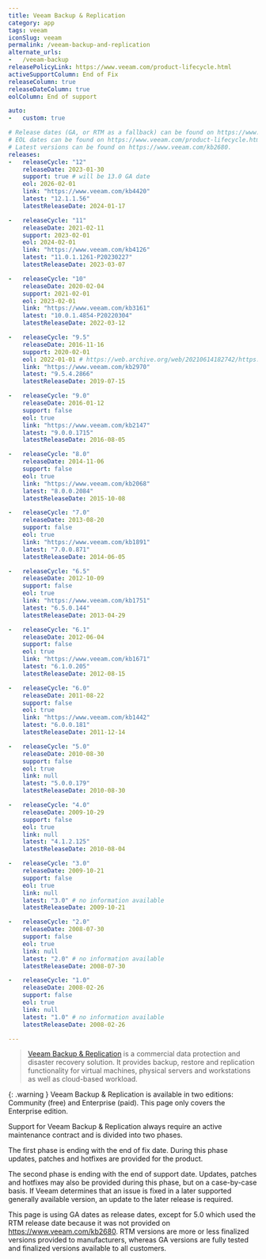```yaml
---
title: Veeam Backup & Replication
category: app
tags: veeam
iconSlug: veeam
permalink: /veeam-backup-and-replication
alternate_urls:
-   /veeam-backup
releasePolicyLink: https://www.veeam.com/product-lifecycle.html
activeSupportColumn: End of Fix
releaseColumn: true
releaseDateColumn: true
eolColumn: End of support

auto:
-   custom: true

# Release dates (GA, or RTM as a fallback) can be found on https://www.veeam.com/kb2680.
# EOL dates can be found on https://www.veeam.com/product-lifecycle.html.
# Latest versions can be found on https://www.veeam.com/kb2680.
releases:
-   releaseCycle: "12"
    releaseDate: 2023-01-30
    support: true # will be 13.0 GA date
    eol: 2026-02-01
    link: "https://www.veeam.com/kb4420"
    latest: "12.1.1.56"
    latestReleaseDate: 2024-01-17

-   releaseCycle: "11"
    releaseDate: 2021-02-11
    support: 2023-02-01
    eol: 2024-02-01
    link: "https://www.veeam.com/kb4126"
    latest: "11.0.1.1261-P20230227"
    latestReleaseDate: 2023-03-07

-   releaseCycle: "10"
    releaseDate: 2020-02-04
    support: 2021-02-01
    eol: 2023-02-01
    link: "https://www.veeam.com/kb3161"
    latest: "10.0.1.4854-P20220304"
    latestReleaseDate: 2022-03-12

-   releaseCycle: "9.5"
    releaseDate: 2016-11-16
    support: 2020-02-01
    eol: 2022-01-01 # https://web.archive.org/web/20210614182742/https://www.veeam.com/product-lifecycle.html
    link: "https://www.veeam.com/kb2970"
    latest: "9.5.4.2866"
    latestReleaseDate: 2019-07-15

-   releaseCycle: "9.0"
    releaseDate: 2016-01-12
    support: false
    eol: true
    link: "https://www.veeam.com/kb2147"
    latest: "9.0.0.1715"
    latestReleaseDate: 2016-08-05

-   releaseCycle: "8.0"
    releaseDate: 2014-11-06
    support: false
    eol: true
    link: "https://www.veeam.com/kb2068"
    latest: "8.0.0.2084"
    latestReleaseDate: 2015-10-08

-   releaseCycle: "7.0"
    releaseDate: 2013-08-20
    support: false
    eol: true
    link: "https://www.veeam.com/kb1891"
    latest: "7.0.0.871"
    latestReleaseDate: 2014-06-05

-   releaseCycle: "6.5"
    releaseDate: 2012-10-09
    support: false
    eol: true
    link: "https://www.veeam.com/kb1751"
    latest: "6.5.0.144"
    latestReleaseDate: 2013-04-29

-   releaseCycle: "6.1"
    releaseDate: 2012-06-04
    support: false
    eol: true
    link: "https://www.veeam.com/kb1671"
    latest: "6.1.0.205"
    latestReleaseDate: 2012-08-15

-   releaseCycle: "6.0"
    releaseDate: 2011-08-22
    support: false
    eol: true
    link: "https://www.veeam.com/kb1442"
    latest: "6.0.0.181"
    latestReleaseDate: 2011-12-14

-   releaseCycle: "5.0"
    releaseDate: 2010-08-30
    support: false
    eol: true
    link: null
    latest: "5.0.0.179"
    latestReleaseDate: 2010-08-30

-   releaseCycle: "4.0"
    releaseDate: 2009-10-29
    support: false
    eol: true
    link: null
    latest: "4.1.2.125"
    latestReleaseDate: 2010-08-04

-   releaseCycle: "3.0"
    releaseDate: 2009-10-21
    support: false
    eol: true
    link: null
    latest: "3.0" # no information available
    latestReleaseDate: 2009-10-21

-   releaseCycle: "2.0"
    releaseDate: 2008-07-30
    support: false
    eol: true
    link: null
    latest: "2.0" # no information available
    latestReleaseDate: 2008-07-30

-   releaseCycle: "1.0"
    releaseDate: 2008-02-26
    support: false
    eol: true
    link: null
    latest: "1.0" # no information available
    latestReleaseDate: 2008-02-26

---
```


> [Veeam Backup & Replication](https://www.veeam.com/vm-backup-recovery-replication-software.html)
> is a commercial data protection and disaster recovery solution. It provides backup, restore and
> replication functionality for virtual machines, physical servers and workstations as well as
> cloud-based workload.

{: .warning }
Veeam Backup & Replication is available in two editions: Community (free) and Enterprise (paid).
This page only covers the Enterprise edition.

Support for Veeam Backup & Replication always require an active maintenance contract and is divided
into two phases.

The first phase is ending with the end of fix date. During this phase updates, patches and hotfixes
are provided for the product.

The second phase is ending with the end of support date. Updates, patches and hotfixes may also be
provided during this phase, but on a case-by-case basis. If Veeam determines that an issue is fixed
in a later supported generally available version, an update to the later release is required.

This page is using GA dates as release dates, except for 5.0 which used the RTM release date
because it was not provided on <https://www.veeam.com/kb2680>. RTM versions are more or less
finalized versions provided to manufacturers, whereas GA versions are fully tested and finalized
versions available to all customers.
